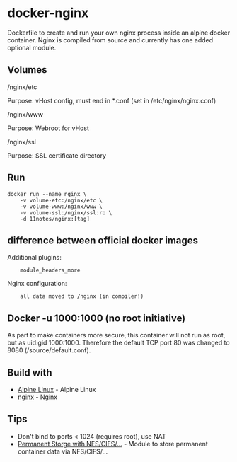 # docker-nginx

Dockerfile to create and run your own nginx process inside an alpine docker container. Nginx is compiled from source and currently has one added optional module.

## Volumes

/nginx/etc

Purpose: vHost config, must end in *.conf (set in /etc/nginx/nginx.conf)

/nginx/www

Purpose: Webroot for vHost

/nginx/ssl

Purpose: SSL certificate directory

## Run
```shell
docker run --name nginx \
    -v volume-etc:/nginx/etc \
    -v volume-www:/nginx/www \
    -v volume-ssl:/nginx/ssl:ro \
    -d 11notes/nginx:[tag]
```

## difference between official docker images

Additional plugins:

```shell
    module_headers_more
```

Nginx configuration:

```shell
    all data moved to /nginx (in compiler!)
```

## Docker -u 1000:1000 (no root initiative)

As part to make containers more secure, this container will not run as root, but as uid:gid 1000:1000. Therefore the default TCP port 80 was changed to 8080 (/source/default.conf).

## Build with

* [Alpine Linux](https://alpinelinux.org/) - Alpine Linux
* [nginx](https://github.com/nginxinc/docker-nginx) - Nginx

## Tips

* Don't bind to ports < 1024 (requires root), use NAT
* [Permanent Storge with NFS/CIFS/...](https://github.com/11notes/alpine-docker-netshare) - Module to store permanent container data via NFS/CIFS/...